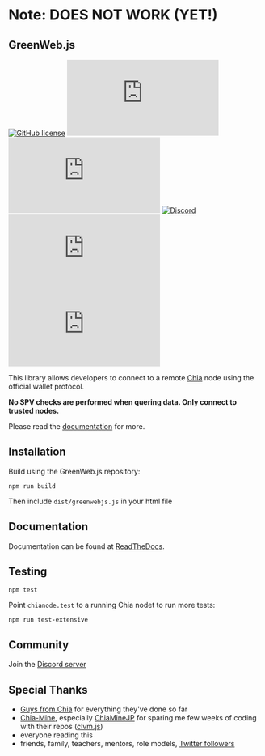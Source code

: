 # Note: DOES NOT WORK (YET!)

## GreenWeb.js

[![GitHub license](https://badgen.net/github/license/Yakuhito/GreenWeb.js.svg)](https://github.com/Yakuhito/GreenWeb.js/blob/master/LICENSE) [![GitHub commits](https://badgen.net/github/commits/Yakuhito/GreenWeb.js)](https://GitHub.com/Yakuhito/GreenWeb.js/commit/) [![GitHub latest commit](https://badgen.net/github/last-commit/Yakuhito/GreenWeb.js)](https://GitHub.com/Yakuhito/GreenWeb.js/commit/) [![Discord](https://badgen.net/badge/icon/discord?icon=discord&label)](https://discord.gg/yNVNvQyYXn) [![GitHub stars](https://badgen.net/github/stars/Yakuhito/GreenWeb.js)](https://GitHub.com/Yakuhito/GreenWeb.js/stargazers/) [![GitHub watchers](https://badgen.net/github/watchers/Yakuhito/GreenWeb.js)](https://GitHub.com/Yakuhito/GreenWeb.js/watchers/)

This library allows developers to connect to a remote [Chia](https://www.chia.net/) node using the official wallet protocol.

**No SPV checks are performed when quering data. Only connect to trusted nodes.**

Please read the [documentation](https://greenwebjs.readthedocs.io) for more.

## Installation

Build using the GreenWeb.js repository:

```
npm run build
```

Then include `dist/greenwebjs.js` in your html file

## Documentation

Documentation can be found at [ReadTheDocs](https://greenwebjs.readthedocs.io).

## Testing 

```
npm test
```

Point `chianode.test` to a running Chia nodet to run more tests:

```
npm run test-extensive
```

## Community

Join the [Discord server](https://discord.gg/yNVNvQyYXn)

## Special Thanks

* [Guys from Chia](https://www.chia.net/) for everything they've done so far
* [Chia-Mine](https://github.com/Chia-Mine), especially [ChiaMineJP](https://github.com/ChiaMineJP) for sparing me few weeks of coding with their repos ([clvm.js](https://github.com/Chia-Mine/clvm-js))
* everyone reading this
* friends, family, teachers, mentors, role models, [Twitter followers](https://twitter.com/yakuh1t0)